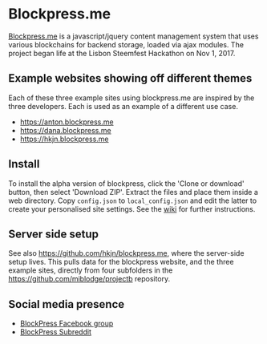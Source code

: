 # Blockpress.me
[Blockpress.me](https://blockpress.me) is a javascript/jquery content management system that uses various blockchains for backend storage, loaded via ajax modules. The project began life at the Lisbon Steemfest Hackathon on Nov 1, 2017.

## Example websites showing off different themes
Each of these three example sites using blockpress.me are inspired by the three developers. Each is used as an example of a different use case.
- https://anton.blockpress.me
- https://dana.blockpress.me
- https://hkjn.blockpress.me

## Install
To install the alpha version of blockpress, click the 'Clone or download' button, then select 'Download ZIP'. Extract the files and place them inside a web directory. Copy `config.json` to `local_config.json` and edit the latter to create your personalised site settings. See the [wiki](https://github.com/blockpress/blockpress.me/wiki) for further instructions.

## Server side setup
See also https://github.com/hkjn/blockpress.me, where the server-side setup lives. This pulls data for the blockpress website, and the three example sites, directly from four subfolders in the https://github.com/miblodge/projectb repository.

## Social media presence
- [BlockPress Facebook group](https://www.facebook.com/groups/blockpress)
- [BlockPress Subreddit](https://www.reddit.com/r/blockpressCMS/)
